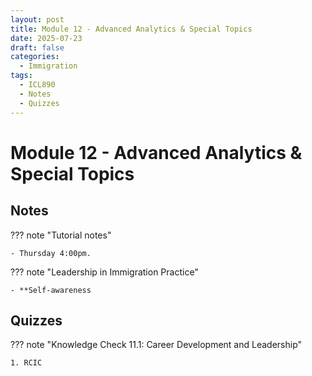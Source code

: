 ```yaml
---
layout: post
title: Module 12 - Advanced Analytics & Special Topics
date: 2025-07-23
draft: false
categories:
  - Immigration
tags:
  - ICL890
  - Notes
  - Quizzes
---
```


# Module 12 - Advanced Analytics & Special Topics

## Notes

??? note "Tutorial notes"

    - Thursday 4:00pm.

??? note "Leadership in Immigration Practice"

    - **Self-awareness
## Quizzes

??? note "Knowledge Check 11.1: Career Development and Leadership"

    1. RCIC 
